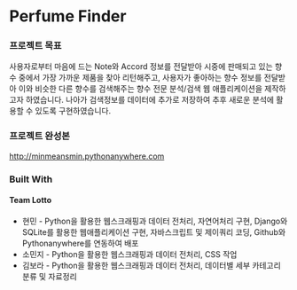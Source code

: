 # Perfume Finder

### 프로젝트 목표
사용자로부터 마음에 드는 Note와 Accord 정보를 전달받아 시중에 판매되고 있는 향수 중에서 가장 가까운 제품을 찾아 리턴해주고,
사용자가 좋아하는 향수 정보를 전달받아 이와 비슷한 다른 향수를 검색해주는 향수 전문 분석/검색 웹 애플리케이션을 제작하고자 하였습니다.
나아가 검색정보를 데이터에 추가로 저장하여 추후 새로운 분석에 활용할 수 있도록 구현하였습니다.

### 프로젝트 완성본
http://minmeansmin.pythonanywhere.com

### Built With
#### Team Lotto
* 현민 - Python을 활용한 웹스크래핑과 데이터 전처리, 자연어처리 구현, Django와 SQLite를 활용한 웹애플리케이션 구현, 자바스크립트 및 제이쿼리 코딩, Github와 Pythonanywhere를 연동하여 배포
* 소민지 - Python을 활용한 웹스크래핑과 데이터 전처리, CSS 작업
* 김보라 - Python을 활용한 웹스크래핑과 데이터 전처리, 데이터별 세부 카테고리 분류 및 자료정리
